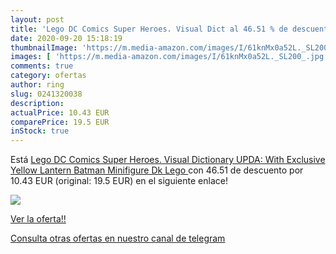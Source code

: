 ```yaml
---
layout: post
title: 'Lego DC Comics Super Heroes. Visual Dict al 46.51 % de descuento'
date: 2020-09-20 15:18:19
thumbnailImage: 'https://m.media-amazon.com/images/I/61knMx0a52L._SL200_.jpg'
images: [ 'https://m.media-amazon.com/images/I/61knMx0a52L._SL200_.jpg' ]
comments: true
category: ofertas
author: ring
slug: 0241320038
description:
actualPrice: 10.43 EUR
comparePrice: 19.5 EUR
inStock: true
---
```


Está [Lego DC Comics Super Heroes. Visual Dictionary UPDA: With Exclusive Yellow Lantern Batman Minifigure  Dk Lego ](https://www.amazon.com/dp/0241320038/?tag=redken08-20) con 46.51 de descuento por 10.43 EUR (original: 19.5 EUR) en el siguiente enlace!

[![](https://m.media-amazon.com/images/I/61knMx0a52L._SL200_.jpg)](https://www.amazon.com/dp/0241320038/?tag=redken08-20)

[Ver la oferta!!](https://www.amazon.com/dp/0241320038/?tag=redken08-20)

[Consulta otras ofertas en nuestro canal de telegram](https://t.me/s/ofertas25)
